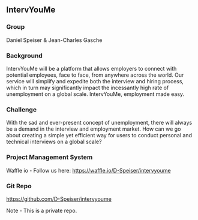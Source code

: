 IntervYouMe
-----------
### Group

Daniel Speiser & Jean-Charles Gasche

### Background

IntervYouMe will be a platform that allows employers to connect with potential employees, face to face, from anywhere across the world. Our service will simplify and expedite both the interview and hiring process, which in turn may significantly impact the incessantly high rate of unemployment on a global scale. IntervYouMe, employment made easy.

### Challenge

With the sad and ever-present concept of unemployment, there will always be a demand in the interview and employment market. How can we go about creating a simple yet efficient way for users to conduct personal and technical interviews on a global scale?

### Project Management System

Waffle io - Follow us here:
https://waffle.io/D-Speiser/intervyoume

### Git Repo

https://github.com/D-Speiser/intervyoume

Note - This is a private repo.